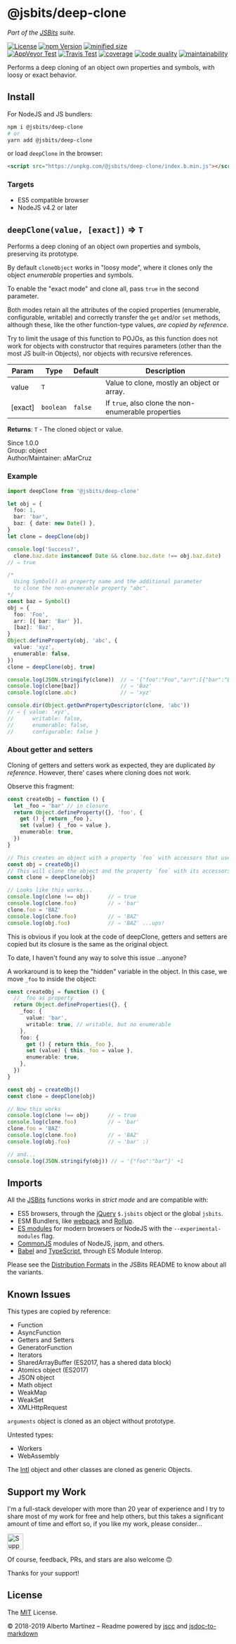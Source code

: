 # @jsbits/deep-clone

_Part of the [JSBits][jsbits-url] suite._

[![License][license-badge]](LICENSE)
[![npm Version][npm-badge]][npm-url]
[![minified size][size-badge]][size-url]<br>
[![AppVeyor Test][appveyor-badge]][appveyor-url]
[![Travis Test][travis-badge]][travis-url]
[![coverage][codecov-badge]][codecov-url]
[![code quality][codacy-badge]][codacy-url]
[![maintainability][climate-badge]][climate-url]

Performs a deep cloning of an object own properties and symbols, with loosy or exact behavior.

## Install

For NodeJS and JS bundlers:

```bash
npm i @jsbits/deep-clone
# or
yarn add @jsbits/deep-clone
```

or load `deepClone` in the browser:

```html
<script src="https://unpkg.com/@jsbits/deep-clone/index.b.min.js"></script>
```

### Targets

- ES5 compatible browser
- NodeJS v4.2 or later

## `deepClone(value, [exact])` ⇒ `T` 

Performs a deep cloning of an object own properties and symbols, preserving
its prototype.

By default `cloneObject` works in "loosy mode", where it clones only
the object _enumerable_ properties and symbols.

To enable the "exact mode" and clone all, pass `true` in the second parameter.

Both modes retain all the attributes of the copied properties (enumerable,
configurable, writable) and correctly transfer the `get` and/or `set`
methods, although these, like the other function-type values,
_are copied by reference_.

Try to limit the usage of this function to POJOs, as this function does not
work for objects with constructor that requires parameters (other than
the most JS built-in Objects), nor objects with recursive references.

| Param | Type | Default | Description |
| --- | --- | --- | --- |
| value | `T` |  | Value to clone, mostly an object or array. |
| \[exact] | `boolean` | `false` | If `true`, also clone the non-enumerable properties |

**Returns**: `T` - The cloned object or value.  

Since 1.0.0<br>
Group: object<br>
Author/Maintainer: aMarCruz<br>

### Example

```ts
import deepClone from '@jsbits/deep-clone'

let obj = {
  foo: 1,
  bar: 'bar',
  baz: { date: new Date() },
}
let clone = deepClone(obj)

console.log('Success?',
  clone.baz.date instanceof Date && clone.baz.date !== obj.baz.date)
// ⇒ true

/*
  Using Symbol() as property name and the additional parameter
  to clone the non-enumerable property "abc".
*/
const baz = Symbol()
obj = {
  foo: 'Foo',
  arr: [{ bar: 'Bar' }],
  [baz]: 'Baz',
}
Object.defineProperty(obj, 'abc', {
  value: 'xyz',
  enumerable: false,
})
clone = deepClone(obj, true)

console.log(JSON.stringify(clone))  // ⇒ '{"foo":"Foo","arr":[{"bar":"Bar"}]}'
console.log(clone[baz])             // ⇒ 'Baz'
console.log(clone.abc)              // ⇒ 'xyz'

console.dir(Object.getOwnPropertyDescriptor(clone, 'abc'))
// ⇒ { value: 'xyz',
//      writable: false,
//      enumerable: false,
//      configurable: false }
```

### About getter and setters

Cloning of getters and setters work as expected, they are duplicated _by reference_. However, there' cases where cloning does not work.

Observe this fragment:

```ts
const createObj = function () {
  let _foo = 'bar' // in closure
  return Object.defineProperty({}, 'foo', {
    get () { return _foo },
    set (value) { _foo = value },
    enumerable: true,
  })
}

// This creates an object with a property `foo` with accessors that use the var `_foo` of its closure.
const obj = createObj()
// This will clone the object and the property `foo` with its accessors.
const clone = deepClone(obj)

// Looks like this works...
console.log(clone !== obj)      // ⇒ true
console.log(clone.foo)          // ⇒ 'bar'
clone.foo = 'BAZ'
console.log(clone.foo)          // ⇒ 'BAZ'
console.log(obj.foo)            // ⇒ 'BAZ' ...ups!
```

This is obvious if you look at the code of deepClone, getters and setters are copied but its closure is the same as the original object.

To date, I haven't found any way to solve this issue ...anyone?

A workaround is to keep the "hidden" variable in the object.
In this case, we move `_foo` to inside the object:

```ts
const createObj = function () {
  // _foo as property
  return Object.defineProperties({}, {
    _foo: {
      value: 'bar',
      writable: true, // writable, but no enumerable
    },
    foo: {
      get () { return this._foo },
      set (value) { this._foo = value },
      enumerable: true,
    },
  })
}

const obj = createObj()
const clone = deepClone(obj)

// Now this works
console.log(clone !== obj)      // ⇒ true
console.log(clone.foo)          // ⇒ 'bar'
clone.foo = 'BAZ'
console.log(clone.foo)          // ⇒ 'BAZ'
console.log(obj.foo)            // ⇒ 'bar' :)

// and...
console.log(JSON.stringify(obj)) // ⇒ '{"foo":"bar"}' +1
```

## Imports

All the [JSBits][jsbits-url] functions works in _strict mode_ and are compatible with:

- ES5 browsers, through the [jQuery](https://jquery.com/) `$.jsbits` object or the global `jsbits`.
- ESM Bundlers, like [webpack](http://webpack.github.io/) and [Rollup](https://rollupjs.org/).
- [ES modules](http://2ality.com/2014/09/es6-modules-final.html) for modern browsers or NodeJS with the `--experimental-modules` flag.
- [CommonJS](https://nodejs.org/docs/latest/api/modules.html#modules_modules) modules of NodeJS, jspm, and others.
- [Babel](https://babeljs.io/) and [TypeScript](www.typescriptlang.org/), through ES Module Interop.

Please see the [Distribution Formats][jsbits-formats] in the JSBits README to know about all the variants.

## Known Issues

This types are copied by reference:

- Function
- AsyncFunction
- Getters and Setters
- GeneratorFunction
- Iterators
- SharedArrayBuffer (ES2017, has a shered data block)
- Atomics object (ES2017)
- JSON object
- Math object
- WeakMap
- WeakSet
- XMLHttpRequest

`arguments` object is cloned as an object without prototype.

Untested types:

- Workers
- WebAssembly

The [Intl](https://developer.mozilla.org/en-US/docs/Web/JavaScript/Reference/Global_Objects/Intl) object and other classes are cloned as generic Objects.

## Support my Work

I'm a full-stack developer with more than 20 year of experience and I try to share most of my work for free and help others, but this takes a significant amount of time and effort so, if you like my work, please consider...

[<img src="https://amarcruz.github.io/images/kofi_blue.png" height="36" title="Support Me on Ko-fi" />][kofi-url]

Of course, feedback, PRs, and stars are also welcome 🙃

Thanks for your support!

## License

The [MIT](LICENSE) License.

&copy; 2018-2019 Alberto Martínez &ndash; Readme powered by [jscc](https://github.com/aMarCruz/jscc) and [jsdoc-to-markdown](https://github.com/75lb/jsdoc-to-markdown)

[license-badge]:  https://img.shields.io/badge/license-MIT-blue.svg?style=flat
[npm-badge]:      https://img.shields.io/npm/v/@jsbits/deep-clone.svg
[npm-url]:        https://www.npmjs.com/package/@jsbits/deep-clone
[appveyor-badge]: https://img.shields.io/appveyor/ci/aMarCruz/jsbits/master.svg?label=appveyor
[appveyor-url]:   https://ci.appveyor.com/project/aMarCruz/jsbits/branch/master
[travis-badge]:   https://img.shields.io/travis/ProJSLib/jsbits/master.svg?label=travis
[travis-url]:     https://travis-ci.org/ProJSLib/jsbits
[codecov-badge]:  https://img.shields.io/codecov/c/github/ProJSLib/jsbits/master.svg
[codecov-url]:    https://codecov.io/gh/ProJSLib/jsbits/branch/master
[codacy-badge]:   https://img.shields.io/codacy/grade/b9374fca91d64b75aafac26682df8fd0/master.svg
[codacy-url]:     https://www.codacy.com/app/ProJSLib/jsbits?utm_source=github.com&amp;utm_medium=referral&amp;utm_content=ProJSLib/jsbits&amp;utm_campaign=Badge_Grade
[climate-badge]:  https://img.shields.io/codeclimate/maintainability/ProJSLib/jsbits.svg
[climate-url]:    https://codeclimate.com/github/ProJSLib/jsbits/maintainability
[size-badge]:     https://img.shields.io/bundlephobia/min/@jsbits/deep-clone.svg
[size-url]:       https://bundlephobia.com/result?p=@jsbits/deep-clone
[jsbits-url]:     https://github.com/ProJSLib/jsbits
[jsbits-formats]: https://github.com/ProJSLib/jsbits#distribution-formats
[kofi-url]:       https://ko-fi.com/C0C7LF7I
